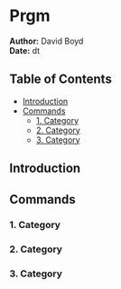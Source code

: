 # Prgm 

**Author:** David Boyd<br>
**Date:** dt

## Table of Contents

- [Introduction](#introduction)
- [Commands](#commands)
  - [1. Category](#1.-category)
  - [2. Category](#2.-category)
  - [3. Category](#3.-category)

## Introduction

## Commands

### 1. Category

### 2. Category

### 3. Category

<!-- References -->
